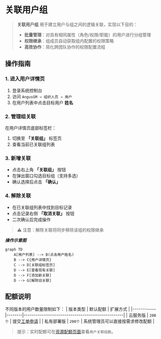 # 关联用户组

> **关联用户组** 用于建立用户与组之间的逻辑关联，实现以下目的：
> - **批量管理**：对具有相同属性（角色/权限/职能）的用户进行分组管理
> - **权限继承**：组成员自动获取组内配置的权限策略
> - **高效协作**：简化跨团队协作的权限配置流程

## 操作指南

### 1. 进入用户详情页
1. 登录系统控制台
2. 访问 `AngusGM → 组织人员 → 用户`
3. 在用户列表中点击目标用户 **姓名**

### 2. 管理组关联
在用户详情页底部标签栏：
1. 切换至 **「关联组」** 标签页
2. 查看当前已关联组列表

### 3. 新增关联
- 点击右上角 **「关联组」** 按钮
- 在弹出窗口勾选目标组（支持多选）
- 确认选择后点击 **「确认」**

### 4. 解除关联
- 在已关联组列表中找到目标记录
- 点击记录右侧 **「取消关联」** 按钮
- 二次确认后完成操作

> ⚠️ 注意：解除关联将同步移除该组的权限继承

***操作示意图***
```mermaid  
graph TD  
    A[用户列表] --> B(点击用户姓名)  
    B --> C{用户详情页}  
    C --> D[关联组标签页]  
    D --> E[查看现有关联]  
    D --> F[添加新关联]  
    D --> G[解除旧关联]  
```  

## 配额说明

不同版本的用户数量限制如下：
| 版本类型   | 默认配额   | 扩展方式                                              |
|------------|--------|---------------------------------------------------|
| 云服务版   | `200个` | 提交[工单申请](https://wo.xcan.cloud/workorders/create) |
| 私有部署版 | `200个` | 系统管理员可以直接按需求修改配额                                 |

> 提示：实时配额可在[资源配额页面](../../introduction/quotas.md)查看`用户关联组数`。